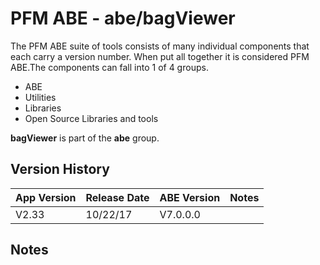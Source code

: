 # PFM ABE - abe/bagViewer

The PFM ABE suite of tools consists of many individual components that each carry a version number.  When put all together it is considered PFM ABE.The components can fall into 1 of 4 groups.
- ABE
- Utilities
- Libraries
- Open Source Libraries and tools

**bagViewer** is part of the **abe** group.

## Version History

|App Version|Release Date|ABE Version|Notes|
|-------|------------|-----|---|
|V2.33|10/22/17|V7.0.0.0|  |

## Notes
